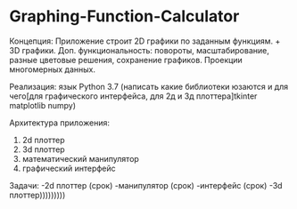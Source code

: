 # Graphing-Function-Calculator
Концепция: 
    Приложение строит 2D графики по заданным функциям. + 3D графики. Доп. функциональность: повороты, масштабирование, разные цветовые решения, сохранение графиков. Проекции многомерных данных.
    
Реализация: 
    язык Python 3.7 (написать какие библиотеки юзаются и для чего[для графического интерфейса, для 2д и 3д плоттера]tkinter matplotlib numpy)
    
Архитектура приложения: 
  1. 2d плоттер
  2. 3d плоттер
  3. математический манипулятор
  4. графический интерфейс
  
Задачи:
    -2d плоттер (срок)
    -манипулятор (срок)
    -интерфейс (срок)
    -3d плоттер)))))))))
